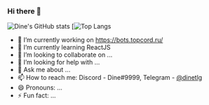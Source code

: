 ### Hi there 👋

![Dine's GitHub stats](https://github-readme-stats.vercel.app/api?username=dine-hub&show_icons=true&theme=merko)
[![Top Langs](https://github-readme-stats.vercel.app/api/top-langs/?username=dine-hub&layout=compact&theme=merko)

- 🔭 I’m currently working on https://bots.topcord.ru/
- 🌱 I’m currently learning ReactJS
- 👯 I’m looking to collaborate on ...
- 🤔 I’m looking for help with ...
- 💬 Ask me about ...
- 📫 How to reach me: Discord - Dine#9999, Telegram - [@dinetlg](https://t.me/dinetlg)
- 😄 Pronouns: ...
- ⚡ Fun fact: ...
